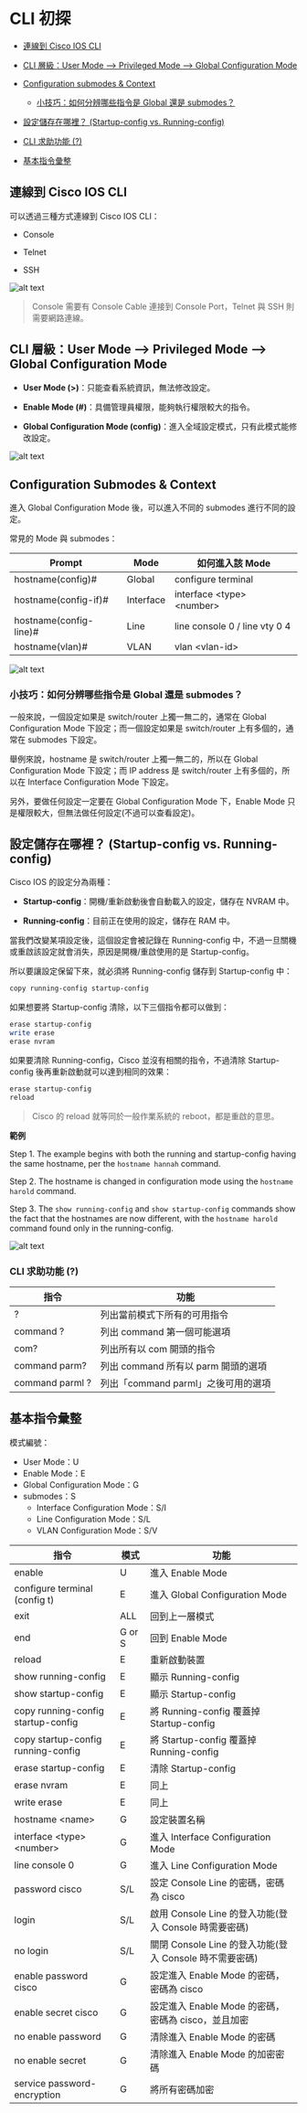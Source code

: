 # CLI 初探

* [連線到 Cisco IOS CLI](#連線到-cisco-ios-cli)

* [CLI 層級：User Mode --> Privileged Mode --> Global Configuration Mode](#cli-層級user-mode----privileged-mode----global-configuration-mode)

* [Configuration submodes & Context](#configuration-submodes--context)
  * [小技巧：如何分辨哪些指令是 Global 還是 submodes？](#小技巧如何分辨哪些指令是-global-還是-submodes)

* [設定儲存在哪裡？ (Startup-config vs. Running-config)](#設定儲存在哪裡-startup-config-vs-running-config)

* [CLI 求助功能 (?)](#cli-求助功能-)

* [基本指令彙整](#基本指令彙整)

## 連線到 Cisco IOS CLI

可以透過三種方式連線到 Cisco IOS CLI：

* Console

* Telnet

* SSH

![alt text](image.png)
> Console 需要有 Console Cable 連接到 Console Port，Telnet 與 SSH 則需要網路連線。

## CLI 層級：User Mode --> Privileged Mode --> Global Configuration Mode

* **User Mode (>)**：只能查看系統資訊，無法修改設定。

* **Enable Mode (#)**：具備管理員權限，能夠執行權限較大的指令。

* **Global Configuration Mode (config)**：進入全域設定模式，只有此模式能修改設定。

![alt text](image-2.png)

## Configuration Submodes & Context

進入 Global Configuration Mode 後，可以進入不同的 submodes 進行不同的設定。

常見的 Mode 與 submodes：

| Prompt | Mode | 如何進入該 Mode |
| --- | --- | --- |
| hostname(config)# | Global | configure terminal |
| hostname(config-if)# | Interface | interface \<type> \<number> | 
| hostname(config-line)# | Line | line console 0 / line vty 0 4 |
| hostname(vlan)# | VLAN | vlan \<vlan-id> |

![alt text](image-3.png)

### 小技巧：如何分辨哪些指令是 Global 還是 submodes？

一般來說，一個設定如果是 switch/router 上獨一無二的，通常在 Global Configuration Mode 下設定；而一個設定如果是 switch/router 上有多個的，通常在 submodes 下設定。

舉例來說，hostname 是 switch/router 上獨一無二的，所以在 Global Configuration Mode 下設定；而 IP address 是 switch/router 上有多個的，所以在 Interface Configuration Mode 下設定。

另外，要做任何設定一定要在 Global Configuration Mode 下，Enable Mode 只是權限較大，但無法做任何設定(不過可以查看設定)。

## 設定儲存在哪裡？ (Startup-config vs. Running-config)

Cisco IOS 的設定分為兩種：

* **Startup-config**：開機/重新啟動後會自動載入的設定，儲存在 NVRAM 中。

* **Running-config**：目前正在使用的設定，儲存在 RAM 中。

當我們改變某項設定後，這個設定會被記錄在 Running-config 中，不過一旦關機或重啟該設定就會消失，原因是開機/重啟使用的是 Startup-config。

所以要讓設定保留下來，就必須將 Running-config 儲存到 Startup-config 中：

```bash
copy running-config startup-config
```

如果想要將 Startup-config 清除，以下三個指令都可以做到：

```bash
erase startup-config
write erase
erase nvram
```

如果要清除 Running-config，Cisco 並沒有相關的指令，不過清除 Startup-config 後再重新啟動就可以達到相同的效果：

```bash
erase startup-config
reload
```
> Cisco 的 reload 就等同於一般作業系統的 reboot，都是重啟的意思。

**範例**

Step 1. The example begins with both the running and startup-config having the same hostname, per the `hostname hannah` command.

Step 2. The hostname is changed in configuration mode using the `hostname harold` command.

Step 3. The `show running-config` and `show startup-config` commands show the fact that the hostnames are now different, with the `hostname harold` command found only in the running-config.

![alt text](image-4.png)

### CLI 求助功能 (?)

| 指令 | 功能 |
| --- | --- |
| ? | 列出當前模式下所有的可用指令 |
| command ? | 列出 command 第一個可能選項 |
| com? | 列出所有以 com 開頭的指令 |
| command parm? | 列出 command 所有以 parm 開頭的選項 |
| command parml ? | 列出「command parml」之後可用的選項 |

## 基本指令彙整

模式編號：

* User Mode：U
* Enable Mode：E
* Global Configuration Mode：G
* submodes：S
    * Interface Configuration Mode：S/I
    * Line Configuration Mode：S/L
    * VLAN Configuration Mode：S/V


| 指令 | 模式 | 功能 |
| --- | --- | --- |
| enable | U | 進入 Enable Mode |
| configure terminal (config t) | E | 進入 Global Configuration Mode |
| exit | ALL | 回到上一層模式 |
| end | G or S | 回到 Enable Mode |
| reload | E | 重新啟動裝置 |
| show running-config | E | 顯示 Running-config |
| show startup-config | E | 顯示 Startup-config |
| copy running-config startup-config | E | 將 Running-config 覆蓋掉 Startup-config |
| copy startup-config running-config | E | 將 Startup-config 覆蓋掉 Running-config |
| erase startup-config | E | 清除 Startup-config |
| erase nvram | E | 同上 |
| write erase | E | 同上 |
| hostname \<name> | G | 設定裝置名稱 |
| interface \<type> \<number> | G | 進入 Interface Configuration Mode |
| line console 0 | G | 進入 Line Configuration Mode |
| password cisco | S/L | 設定 Console Line 的密碼，密碼為 cisco |
| login | S/L | 啟用 Console Line 的登入功能(登入 Console 時需要密碼) |
| no login | S/L | 關閉 Console Line 的登入功能(登入 Console 時不需要密碼) |
| enable password cisco | G | 設定進入 Enable Mode 的密碼，密碼為 cisco |
| enable secret cisco | G | 設定進入 Enable Mode 的密碼，密碼為 cisco，並且加密 |
| no enable password | G | 清除進入 Enable Mode 的密碼 |
| no enable secret | G | 清除進入 Enable Mode 的加密密碼 |
| service password-encryption | G | 將所有密碼加密 |




